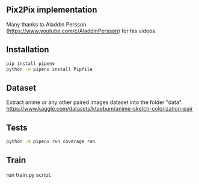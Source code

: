 ## Pix2Pix implementation
Many thanks to Aladdin Persson (https://www.youtube.com/c/AladdinPersson) for his videos.

## Installation
```bash
pip install pipenv
python -m pipenv install Pipfile
```
## Dataset
Extract anime or any other paired images dataset into the folder "data". 
https://www.kaggle.com/datasets/ktaebum/anime-sketch-colorization-pair

## Tests
```bash
python -m pipenv run coverage run 
```
## Train
run train.py script.